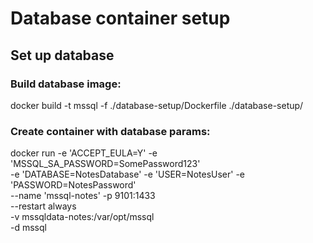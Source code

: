 # Database container setup

## Set up database

### Build database image:
docker build -t mssql -f ./database-setup/Dockerfile ./database-setup/

### Create container with database params:
docker run -e 'ACCEPT_EULA=Y' -e 'MSSQL_SA_PASSWORD=SomePassword123' \
    -e 'DATABASE=NotesDatabase' -e 'USER=NotesUser' -e 'PASSWORD=NotesPassword' \
    --name 'mssql-notes' -p 9101:1433 \
    --restart always \
    -v mssqldata-notes:/var/opt/mssql \
    -d mssql